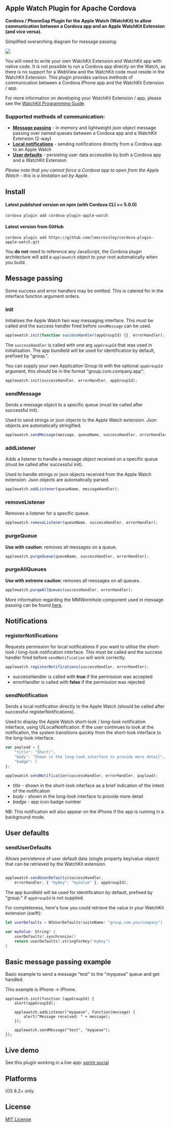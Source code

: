 ## Apple Watch Plugin for Apache Cordova

**Cordova / PhoneGap Plugin for the Apple Watch (WatchKit) to allow communication between a Cordova app and an Apple WatchKit Extension (and vice versa).**

Simplified overarching diagram for message passing:

<img align="center" src="https://raw.githubusercontent.com/leecrossley/cordova-plugin-apple-watch/master/apple-watch-plugin.png">

You will need to write your own WatchKit Extension and WatchKit app with native code. It is not possible to run a Cordova app directly on the Watch, as there is no support for a WebView and the WatchKit code must reside in the WatchKit Extension. This plugin provides various methods of communication between a Cordova iPhone app and the WatchKit Extension / app.

For more information on developing your WatchKit Extension / app, please see the [WatchKit Programming Guide](https://developer.apple.com/library/prerelease/ios/documentation/General/Conceptual/WatchKitProgrammingGuide/).

### Supported methods of communication:

- **[Message passing](#message-passing)** - in memory and lightweight json object message passing over named queues between a Cordova app and a WatchKit Extension (2-way)
- **[Local notifications](#notifications)** - sending notifications directly from a Cordova app to an Apple Watch
- **[User defaults](#user-defaults)** - persisting user data accessible by both a Cordova app and a WatchKit Extension

*Please note that you cannot force a Cordova app to open from the Apple Watch - this is a limitation set by Apple.*

## Install

#### Latest published version on npm (with Cordova CLI >= 5.0.0)

```
cordova plugin add cordova-plugin-apple-watch
```

#### Latest version from GitHub

```
cordova plugin add https://github.com/leecrossley/cordova-plugin-apple-watch.git
```

You **do not** need to reference any JavaScript, the Cordova plugin architecture will add a `applewatch` object to your root automatically when you build.

## Message passing

Some success and error handlers may be omitted. This is catered for in the interface function argument orders.

### init

Initialises the Apple Watch two way messaging interface. This must be called and the success handler fired before `sendMessage` can be used.

```js
applewatch.init(function successHandler(appGroupId) {}, errorHandler);
```

The `successHandler` is called with one arg `appGroupId` that was used in initialisation. The app bundleId will be used for identification by default, prefixed by "group.".

You can supply your own Application Group Id with the optional `appGroupId` argument, this should be in the format "group.com.company.app":

```js
applewatch.init(successHandler, errorHandler, appGroupId);
```

### sendMessage

Sends a message object to a specific queue (must be called after successful init).

Used to send strings or json objects to the Apple Watch extension. Json objects are automatically stringified.

```js
applewatch.sendMessage(message, queueName, successHandler, errorHandler);
```

### addListener

Adds a listener to handle a message object received on a specific queue (must be called after successful init).

Used to handle strings or json objects received from the Apple Watch extension. Json objects are automatically parsed.

```js
applewatch.addListener(queueName, messageHandler);
```

### removeListener

Removes a listener for a specific queue.

```js
applewatch.removeListener(queueName, successHandler, errorHandler);
```

### purgeQueue

**Use with caution**: removes all messages on a queue.

```js
applewatch.purgeQueue(queueName, successHandler, errorHandler);
```

### purgeAllQueues

**Use with extreme caution**: removes all messages on all queues.

```js
applewatch.purgeAllQueues(successHandler, errorHandler);
```

More information regarding the MMWormhole component used in message passing can be found [here](https://github.com/mutualmobile/MMWormhole).

## Notifications

### registerNotifications

Requests permission for local notifications if you want to utilise the short-look / long-look notification interface. This must be called and the success handler fired before `sendNotification` will work correctly.

```js
applewatch.registerNotifications(successHandler, errorHandler);
```

- successHandler is called with **true** if the permission was accepted
- errorHandler is called with **false** if the permission was rejected

### sendNotification

Sends a local notification directly to the Apple Watch (should be called after successful registerNotifications).

Used to display the Apple Watch short-look / long-look notification interface, using UILocalNotification. If the user continues to look at the notification, the system transitions quickly from the short-look interface to the long-look interface.

```js
var payload = {
    "title": "Short!",
    "body": "Shown in the long-look interface to provide more detail",
    "badge": 1
};

applewatch.sendNotification(successHandler, errorHandler, payload);
```

- *title* - shown in the short-look interface as a brief indication of the intent of the notification
- *body* - shown in the long-look interface to provide more detail
- *badge* - app icon badge number

NB: This notification will also appear on the iPhone if the app is running in a background mode.

## User defaults

### sendUserDefaults

Allows persistence of user default data (single property key/value object) that can be retrieved by the WatchKit extension.

```js

applewatch.sendUserDefaults(successHandler,
    errorHandler, { "myKey": "myValue" }, appGroupId);
```

The app bundleId will be used for identification by default, prefixed by "group." if `appGroupId` is not supplied.

For completeness, here's how you could retrieve the value in your WatchKit extension (swift):

```swift
let userDefaults = NSUserDefaults(suiteName: "group.com.yourcompany")

var myValue: String? {
    userDefaults?.synchronize()
    return userDefaults?.stringForKey("myKey")
}
```

## Basic message passing example

Basic example to send a message "test" to the "myqueue" queue and get handled.

This example is iPhone -> iPhone.

```
applewatch.init(function (appGroupId) {
    alert(appGroupId);

    applewatch.addListener("myqueue", function(message) {
        alert("Message received: " + message);
    });

    applewatch.sendMessage("test", "myqueue");
});
```

## Live demo

See this plugin working in a live app: [sprint.social](http://sprint.social)

## Platforms

iOS 8.2+ only.

## License

[MIT License](http://ilee.mit-license.org)
